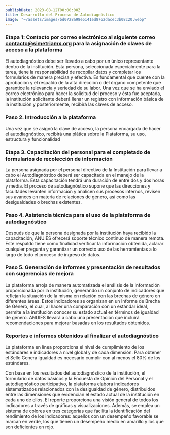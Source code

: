 ```yaml
---
publishDate: 2023-08-12T00:00:00Z
title: Desarrollo del Proceso de Autodiagnóstico
image: "~/assets/images/bd0728a98e5141ed8762dacec3b08c20.webp"
---
```


### Etapa 1: Contacto por correo electrónico al siguiente correo contacto@simetriamx.org para la asignación de claves de acceso a la plataforma


El autodiagnóstico debe ser llevado a cabo por un único representante dentro de
la institución. Esta persona, seleccionada especialmente para la tarea, tiene
la responsabilidad de recopilar datos y completar los formularios de manera
precisa y efectiva. Es fundamental que cuente con la aprobación y el respaldo
de la alta dirección o del órgano competente que garantice la relevancia y
seriedad de su labor. Una vez que se ha enviado el correo electrónico para
hacer la solicitud del proceso y ésta fue aceptada, la institución solicitante
deberá llenar un registro con información básica de la institución y
posteriormente, recibirá las claves de acceso.

### Paso 2. Introducción a la plataforma

Una vez que se asignó la clave de acceso, la persona encargada de hacer el
autodiagnóstico, recibirá una plática sobre la Plataforma, su uso, estructura y
funcionalidad

### Etapa 3. Capacitación del personal para el completado de formularios de recolección de información

La persona asignada por el personal directivo de la Institución para llevar a
cabo el Autodiagnóstico deberá ser capacitada en el manejo de la plataforma.
Esta capacitación tendrá una duración de entre dos y dos horas y media. El
proceso de autodiagnóstico supone que las direcciones y facultades levanten
información y analicen sus procesos internos, revisen sus avances en materia de
relaciones de género, así como las desigualdades o brechas existentes.

### Paso 4. Asistencia técnica para el uso de la plataforma de autodiagnóstico

Después de que la persona designada por la institución haya recibido la
capacitación, ANUIES ofrecerá soporte técnico continuo de manera remota. Este
respaldo tiene como finalidad verificar la información obtenida, aclarar
cualquier pregunta y garantizar un correcto uso de las herramientas a lo largo
de todo el proceso de ingreso de datos.

### Paso 5. Generación de informes y presentación de resultados con sugerencias de mejora

La plataforma arroja de manera automatizada el análisis de la información
proporcionada por la institución, generando un conjunto de indicadores que
reflejan la situación de la misma en relación con las brechas de género en
diferentes áreas. Estos indicadores se organizan en un Informe de Brecha de
Género, el cual, al hacer una comparación con un estándar ideal, permite a la
institución conocer su estado actual en términos de igualdad de género. ANUIES
llevará a cabo una presentación que incluirá recomendaciones para mejorar
basadas en los resultados obtenidos.

### Reportes e informes obtenidos al finalizar el autodiagnóstico

La plataforma en línea proporciona el nivel de cumplimiento de los estándares e
indicadores a nivel global y de cada dimensión. Para obtener el Sello Genera
Igualdad es necesario cumplir con al menos el 80% de los estándares. 

Con base en los resultados del autodiagnóstico de la institución, el formulario
de datos básicos y la Encuesta de Opinión del Personal y el autodiagnóstico
participativo, la plataforma elabora indicadores sistematizados relacionados
con la desigualdad de género, distribuidos entre las dimensiones que evidencian
el estado actual de la institución en cada uno de ellos. El reporte proporciona
una visión general de todos los indicadores a través de gráficas y
visualizaciones. Además, se emplea un sistema de colores en tres categorías que
facilita la identificación del rendimiento de los indicadores: aquellos con un
desempeño favorable se marcan en verde, los que tienen un desempeño medio en
amarillo y los que son deficientes en rojo.

